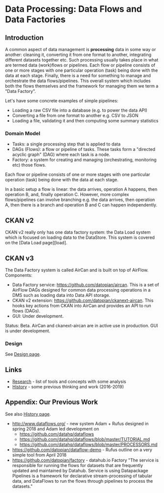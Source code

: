# Data Processing: Data Flows and Data Factories

## Introduction

A common aspect of data management is **processing** data in some way or another: cleaning it, converting it from one format to another, integrating different datasets together etc. Such processing usually takes place in what are termed data (work)flows or pipelines. Each flow or pipeline consists of one or more stages with one particular operation (task) being done with the data at each stage. Finally, there is a need for something to manage and orchestrate the data flows/pipelines. This overall system which includes both the flows themselves and the framework for managing them we term a "Data Factory".

Let's have some concrete examples of simple pipelines:

* Loading a raw CSV file into a database (e.g. to power the data API)
* Converting a file from one format to another e.g. CSV to JSON
* Loading a file, validating it and then computing some summary statistics

### Domain Model

* Tasks: a single processing step that is applied to data
* DAGs (Flows): a flow or pipeline of tasks. These tasks form a "directed acyclic graph" (DAG) where each task is a node.
* Factory: a system for creating and managing (orchestrating, monitoring etc) those flows.

Each flow or pipeline consists of one or more stages with one particular operation (task) being done with the data at each stage.

In a basic setup a flow is linear: the data arrives, operation A happens, then operation B, and, finally operation C. However, more complex flows/pipelines can involve branching e.g. the data arrives, then operation A, then there is a branch and operation B and C can happen independently.

## CKAN v2

CKAN v2 really only has one data factory system: the Data Load system which is focused on loading data to the DataStore. This system is covered on the [Data Load page][load].

## CKAN v3

The Data Factory system is called AirCan and is built on top of AirFlow. Components:

* Data Factory service: https://github.com/datopian/aircan. This is a set of AirFlow DAGs designed for common data processing operations in a DMS such as loading data into Data API storage.
* CKAN v2 extension: https://github.com/datopian/ckanext-aircan. This hooks key actions from CKAN into AirCan and provides an API to run flows (DAGs).
* GUI: Under development.

Status: Beta. AirCan and ckanext-aircan are in active use in production. GUI is under development.

### Design

See [Design page](./design).


## Links

* [Research](./research) - list of tools and concepts with some analysis
* [History](./history) - some previous thinking and work (2016-2019)


## Appendix: Our Previous Work

See also [History page](./history).

* http://www.dataflows.org/ - new system Adam + Rufus designed in spring 2018 and Adam led development on
  * https://github.com/datahq/dataflows
  * https://github.com/datahq/dataflows/blob/master/TUTORIAL.md
  * https://github.com/datahq/dataflows/blob/master/PROCESSORS.md
* https://github.com/datopian/dataflow-demo - Rufus outline on a very simple tool from April 2018
* https://github.com/datopian/factory - datahub.io Factory "The service is responsible for running the flows for datasets that are frequently updated and maintained by Datahub. Service is using Datapackage Pipelines is a framework for declarative stream-processing of tabular data, and DataFlows to run the flows through pipelines to process the datasets."

